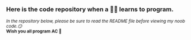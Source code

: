 ### Here is the code repository when a 🥦🐔 learns to program.
<sub>*In the repository below, please be sure to read the README file before viewing my noob code.😏*</sub>
<br/>
**<sup>Wish you all program AC 🎉</sup>**
